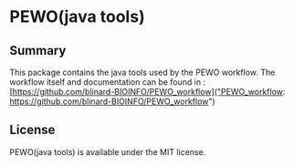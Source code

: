 # PEWO(java tools)

## Summary

This package contains the java tools used by the PEWO workflow.
The workflow itself and documentation can be found in :
[https://github.com/blinard-BIOINFO/PEWO_workflow]("PEWO_workflow: https://github.com/blinard-BIOINFO/PEWO_workflow")

## License

PEWO(java tools) is available under the MIT license.


